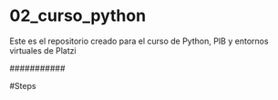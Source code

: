 # 02_curso_python
Este es el repositorio creado para el curso de Python, PIB y entornos virtuales de Platzi

###########

#Steps


